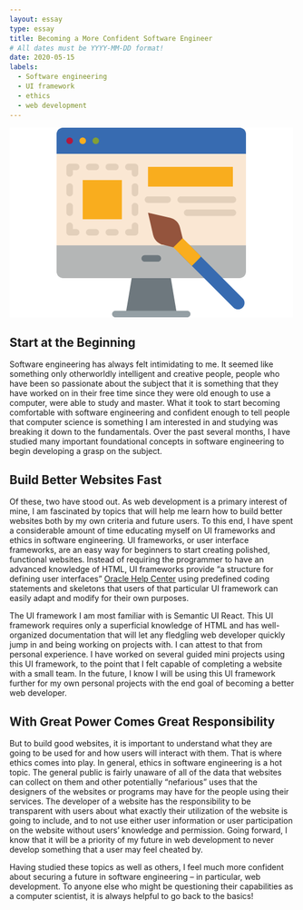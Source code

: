 ```yaml
---
layout: essay
type: essay
title: Becoming a More Confident Software Engineer
# All dates must be YYYY-MM-DD format!
date: 2020-05-15
labels:
  - Software engineering
  - UI framework
  - ethics
  - web development
---
```


<img class="ui medium left floated image" src="../images/website.png">    

## Start at the Beginning

Software engineering has always felt intimidating to me. It seemed like something only otherworldly intelligent and creative people, people who have been so passionate about the subject that it is something that they have worked on in their free time since they were old enough to use a computer, were able to study and master. What it took to start becoming comfortable with software engineering and confident enough to tell people that computer science is something I am interested in and studying was breaking it down to the fundamentals. Over the past several months, I have studied many important foundational concepts in software engineering to begin developing a grasp on the subject.

## Build Better Websites Fast

Of these, two have stood out. As web development is a primary interest of mine, I am fascinated by topics that will help me learn how to build better websites both by my own criteria and future users. To this end, I have spent a considerable amount of time educating myself on UI frameworks and ethics in software engineering. UI frameworks, or user interface frameworks, are an easy way for beginners to start creating polished, functional websites. Instead of requiring the programmer to have an advanced knowledge of HTML, UI frameworks provide “a structure for defining user interfaces” [Oracle Help Center](https://docs.oracle.com/cd/E12517_01/back_office/pdf/141/html/pos_impg2/uiframework.htm) using predefined coding statements and skeletons that users of that particular UI framework can easily adapt and modify for their own purposes. 

The UI framework I am most familiar with is Semantic UI React. This UI framework requires only a superficial knowledge of HTML and has well-organized documentation that will let any fledgling web developer quickly jump in and being working on projects with. I can attest to that from personal experience. I have worked on several guided mini projects using this UI framework, to the point that I felt capable of completing a website with a small team. In the future, I know I will be using this UI framework further for my own personal projects with the end goal of becoming a better web developer. 

## With Great Power Comes Great Responsibility

But to build good websites, it is important to understand what they are going to be used for and how users will interact with them. That is where ethics comes into play. In general, ethics in software engineering is a hot topic. The general public is fairly unaware of all of the data that websites can collect on them and other potentially “nefarious” uses that the designers of the websites or programs may have for the people using their services. The developer of a website has the responsibility to be transparent with users about what exactly their utilization of the website is going to include, and to not use either user information or user participation on the website without users’ knowledge and permission. Going forward, I know that it will be a priority of my future in web development to never develop something that a user may feel cheated by. 

Having studied these topics as well as others, I feel much more confident about securing a future in software engineering – in particular, web development. To anyone else who might be questioning their capabilities as a computer scientist, it is always helpful to go back to the basics! 





